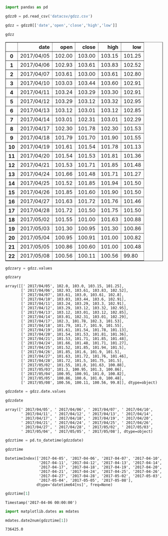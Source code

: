 

```python
import pandas as pd
```


```python
gdzz0 = pd.read_csv('datacsv/gdzz.csv')
```


```python
gdzz = gdzz0[['date','open','close','high','low']]
```


```python
gdzz
```




<div>

<table border="1" class="dataframe">
  <thead>
    <tr style="text-align: right;">
      <th></th>
      <th>date</th>
      <th>open</th>
      <th>close</th>
      <th>high</th>
      <th>low</th>
    </tr>
  </thead>
  <tbody>
    <tr>
      <th>0</th>
      <td>2017/04/05</td>
      <td>102.00</td>
      <td>103.00</td>
      <td>103.15</td>
      <td>101.25</td>
    </tr>
    <tr>
      <th>1</th>
      <td>2017/04/06</td>
      <td>102.93</td>
      <td>103.61</td>
      <td>103.83</td>
      <td>102.52</td>
    </tr>
    <tr>
      <th>2</th>
      <td>2017/04/07</td>
      <td>103.61</td>
      <td>103.00</td>
      <td>103.61</td>
      <td>102.80</td>
    </tr>
    <tr>
      <th>3</th>
      <td>2017/04/10</td>
      <td>103.03</td>
      <td>103.44</td>
      <td>103.60</td>
      <td>102.91</td>
    </tr>
    <tr>
      <th>4</th>
      <td>2017/04/11</td>
      <td>103.24</td>
      <td>103.29</td>
      <td>103.30</td>
      <td>102.91</td>
    </tr>
    <tr>
      <th>5</th>
      <td>2017/04/12</td>
      <td>103.29</td>
      <td>103.12</td>
      <td>103.32</td>
      <td>102.95</td>
    </tr>
    <tr>
      <th>6</th>
      <td>2017/04/13</td>
      <td>103.12</td>
      <td>103.01</td>
      <td>103.12</td>
      <td>102.85</td>
    </tr>
    <tr>
      <th>7</th>
      <td>2017/04/14</td>
      <td>103.01</td>
      <td>102.31</td>
      <td>103.01</td>
      <td>102.29</td>
    </tr>
    <tr>
      <th>8</th>
      <td>2017/04/17</td>
      <td>102.30</td>
      <td>101.78</td>
      <td>102.30</td>
      <td>101.53</td>
    </tr>
    <tr>
      <th>9</th>
      <td>2017/04/18</td>
      <td>101.79</td>
      <td>101.70</td>
      <td>101.90</td>
      <td>101.55</td>
    </tr>
    <tr>
      <th>10</th>
      <td>2017/04/19</td>
      <td>101.61</td>
      <td>101.54</td>
      <td>101.78</td>
      <td>101.13</td>
    </tr>
    <tr>
      <th>11</th>
      <td>2017/04/20</td>
      <td>101.54</td>
      <td>101.53</td>
      <td>101.81</td>
      <td>101.36</td>
    </tr>
    <tr>
      <th>12</th>
      <td>2017/04/21</td>
      <td>101.53</td>
      <td>101.71</td>
      <td>101.85</td>
      <td>101.48</td>
    </tr>
    <tr>
      <th>13</th>
      <td>2017/04/24</td>
      <td>101.66</td>
      <td>101.48</td>
      <td>101.71</td>
      <td>101.27</td>
    </tr>
    <tr>
      <th>14</th>
      <td>2017/04/25</td>
      <td>101.52</td>
      <td>101.85</td>
      <td>101.94</td>
      <td>101.50</td>
    </tr>
    <tr>
      <th>15</th>
      <td>2017/04/26</td>
      <td>101.85</td>
      <td>101.60</td>
      <td>101.90</td>
      <td>101.50</td>
    </tr>
    <tr>
      <th>16</th>
      <td>2017/04/27</td>
      <td>101.63</td>
      <td>101.72</td>
      <td>101.76</td>
      <td>101.46</td>
    </tr>
    <tr>
      <th>17</th>
      <td>2017/04/28</td>
      <td>101.72</td>
      <td>101.50</td>
      <td>101.75</td>
      <td>101.50</td>
    </tr>
    <tr>
      <th>18</th>
      <td>2017/05/02</td>
      <td>101.55</td>
      <td>101.00</td>
      <td>101.63</td>
      <td>100.88</td>
    </tr>
    <tr>
      <th>19</th>
      <td>2017/05/03</td>
      <td>101.30</td>
      <td>100.95</td>
      <td>101.30</td>
      <td>100.86</td>
    </tr>
    <tr>
      <th>20</th>
      <td>2017/05/04</td>
      <td>100.95</td>
      <td>100.91</td>
      <td>101.00</td>
      <td>100.82</td>
    </tr>
    <tr>
      <th>21</th>
      <td>2017/05/05</td>
      <td>100.86</td>
      <td>100.60</td>
      <td>101.00</td>
      <td>100.48</td>
    </tr>
    <tr>
      <th>22</th>
      <td>2017/05/08</td>
      <td>100.56</td>
      <td>100.11</td>
      <td>100.56</td>
      <td>99.80</td>
    </tr>
  </tbody>
</table>
</div>




```python
gdzzary = gdzz.values
```


```python
gdzzary
```




    array([[' 2017/04/05', 102.0, 103.0, 103.15, 101.25],
           [' 2017/04/06', 102.93, 103.61, 103.83, 102.52],
           [' 2017/04/07', 103.61, 103.0, 103.61, 102.8],
           [' 2017/04/10', 103.03, 103.44, 103.6, 102.91],
           [' 2017/04/11', 103.24, 103.29, 103.3, 102.91],
           [' 2017/04/12', 103.29, 103.12, 103.32, 102.95],
           [' 2017/04/13', 103.12, 103.01, 103.12, 102.85],
           [' 2017/04/14', 103.01, 102.31, 103.01, 102.29],
           [' 2017/04/17', 102.3, 101.78, 102.3, 101.53],
           [' 2017/04/18', 101.79, 101.7, 101.9, 101.55],
           [' 2017/04/19', 101.61, 101.54, 101.78, 101.13],
           [' 2017/04/20', 101.54, 101.53, 101.81, 101.36],
           [' 2017/04/21', 101.53, 101.71, 101.85, 101.48],
           [' 2017/04/24', 101.66, 101.48, 101.71, 101.27],
           [' 2017/04/25', 101.52, 101.85, 101.94, 101.5],
           [' 2017/04/26', 101.85, 101.6, 101.9, 101.5],
           [' 2017/04/27', 101.63, 101.72, 101.76, 101.46],
           [' 2017/04/28', 101.72, 101.5, 101.75, 101.5],
           [' 2017/05/02', 101.55, 101.0, 101.63, 100.88],
           [' 2017/05/03', 101.3, 100.95, 101.3, 100.86],
           [' 2017/05/04', 100.95, 100.91, 101.0, 100.82],
           [' 2017/05/05', 100.86, 100.6, 101.0, 100.48],
           [' 2017/05/08', 100.56, 100.11, 100.56, 99.8]], dtype=object)




```python
gdzzdate = gdzz.date.values
```


```python
gdzzdate
```




    array([' 2017/04/05', ' 2017/04/06', ' 2017/04/07', ' 2017/04/10',
           ' 2017/04/11', ' 2017/04/12', ' 2017/04/13', ' 2017/04/14',
           ' 2017/04/17', ' 2017/04/18', ' 2017/04/19', ' 2017/04/20',
           ' 2017/04/21', ' 2017/04/24', ' 2017/04/25', ' 2017/04/26',
           ' 2017/04/27', ' 2017/04/28', ' 2017/05/02', ' 2017/05/03',
           ' 2017/05/04', ' 2017/05/05', ' 2017/05/08'], dtype=object)




```python
gdzztime = pd.to_datetime(gdzzdate)
```


```python
gdzztime
```




    DatetimeIndex(['2017-04-05', '2017-04-06', '2017-04-07', '2017-04-10',
                   '2017-04-11', '2017-04-12', '2017-04-13', '2017-04-14',
                   '2017-04-17', '2017-04-18', '2017-04-19', '2017-04-20',
                   '2017-04-21', '2017-04-24', '2017-04-25', '2017-04-26',
                   '2017-04-27', '2017-04-28', '2017-05-02', '2017-05-03',
                   '2017-05-04', '2017-05-05', '2017-05-08'],
                  dtype='datetime64[ns]', freq=None)




```python
gdzztime[1]
```




    Timestamp('2017-04-06 00:00:00')




```python
import matplotlib.dates as mdates
```


```python
mdates.date2num(gdzztime[1])
```




    736425.0


